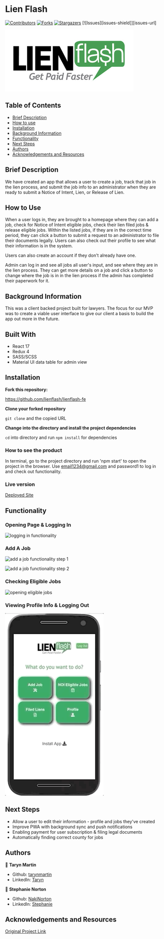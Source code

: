 # Lien Flash

[![Contributors][contributors-shield]][contributors-url]
[![Forks][forks-shield]][forks-url]
[![Stargazers][stars-shield]][stars-url]
[![Issues][issues-shield]][issues-url]


![logo](./src/assets/lienflash-logo.png)

## Table of Contents

- [Brief Description](#brief-description)
- [How to use](#how-to-use)
- [Installation](#installation)
- [Background Information](#background-information)
- [Functionality](#functionality)
- [Next Steps](#next-steps)
- [Authors](#authors)
- [Acknowledgements and Resources](#acknowledgements-and-resources)

<!-- Brief Description -->

## Brief Description
We have created an app that allows a user to create a job, track that job in the lien process, and submit the job info to an administrator when they are ready to submit a Notice of Intent, Lien, or Release of Lien.

## How to Use
When a user logs in, they are brought to a homepage where they can add a job, check for Notice of Intent eligible jobs, check their lien filed jobs & release eligible jobs. Within the listed jobs, if they are in the correct time period, they can click a button to submit a request to an administrator to file their documents legally. Users can also check out their profile to see what their information is in the system.

Users can also create an account if they don't already have one.

Admin can log in and see all jobs all user's input, and see where they are in the lien process. They can get more details on a job and click a button to change where the job is in in the lien process if the admin has completed their paperwork for it.

## Background Information
This was a client backed project built for lawyers. The focus for our MVP was to create a viable user interface to give our client a basis to build the app out more in the future.

## Built With

- React 17
- Redux 4
- SASS/SCSS
- Material UI data table for admin view

## Installation

**Fork this repository:**

https://github.com/lienflash/lienflash-fe

**Clone your forked repository**

`git clone` and the copied URL

**Change into the directory and install the project dependencies**

`cd` into directory and run `npm install` for dependencies

### How to see the product

In terminal, go to the project directory and run 'npm start' to open the project in the browser. Use email1234@gmail.com and password1 to log in and check out functionality.

### Live version

[Deployed Site](https://lienflash.herokuapp.com/)

## Functionality

### Opening Page & Logging In
![logging in functionality](./src/assets/login.gif)

### Add A Job
![add a job functionality step 1](./src/assets/add-job1.gif)

![add a job functionality step 2](./src/assets/add-job2.gif)

### Checking Eligible Jobs
![opening eligible jobs](/src/assets/eligible-jobs-details.gif)

### Viewing Profile Info & Logging Out
![going to profile and logging out](/src/assets/profile-log-out.gif)

## Next Steps
- Allow a user to edit their information - profile and jobs they've created
- Improve PWA with background sync and push notifications
- Enabling payment for user subscription & filing legal documents
- Automatically finding correct county for jobs

## Authors

👤 **Taryn Martin**
- Github: [tarynmartin](https://github.com/tarynmartin)
- LinkedIn: [Taryn](https://www.linkedin.com/in/tarynmartin919/)

👤 **Stephanie Norton**
- Github: [NakiNorton](https://github.com/NakiNorton)
- LinkedIn: [Stephanie](https://www.linkedin.com/in/stephanie-norton-12888453/)

## Acknowledgements and Resources

[Original Project Link](https://mod4.turing.io/projects/capstone.html)

<!-- MARKDOWN LINKS & IMAGES -->

[contributors-shield]: https://img.shields.io/github/contributors/lienflash/lienflash-fe.svg?style=flat-square
[contributors-url]: https://github.com/lienflash/lienflash-fe/graphs/contributors
[forks-shield]: https://img.shields.io/github/forks/lienflash/lienflash-fe.svg?style=flat-square
[forks-url]: https://github.com/lienflash/lienflash-fe/network/members
[stars-shield]: https://img.shields.io/github/stars/lienflash/lienflash-fe.svg?style=flat-square
[stars-url]: https://github.com/lienflash/lienflash-fe/stargazers
